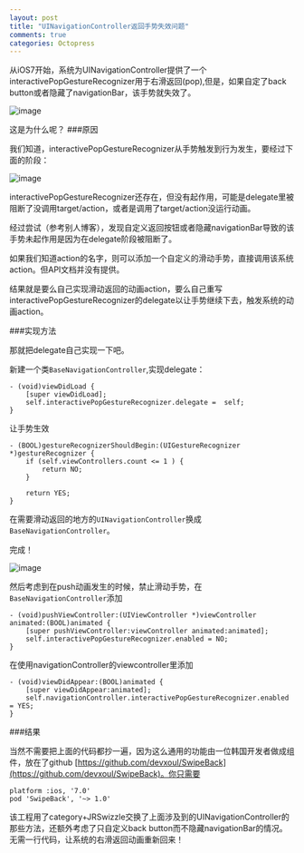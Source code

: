 ```yaml
--- 
layout: post 
title: "UINavigationController返回手势失效问题" 
comments: true 
categories: Octopress 
---
```




从iOS7开始，系统为UINavigationController提供了一个interactivePopGestureRecognizer用于右滑返回(pop),但是，如果自定了back button或者隐藏了navigationBar，该手势就失效了。

![image](http://7xjbdg.com1.z0.glb.clouddn.com/抓狂.png) 

这是为什么呢？
###原因

我们知道，interactivePopGestureRecognizer从手势触发到行为发生，要经过下面的阶段：

![image](http://7xjbdg.com1.z0.glb.clouddn.com/手势过程.png) 

interactivePopGestureRecognizer还存在，但没有起作用，可能是delegate里被阻断了没调用target/action，或者是调用了target/action没运行动画。

经过尝试（参考别人博客），发现自定义返回按钮或者隐藏navigationBar导致的该手势未起作用是因为在delegate阶段被阻断了。


如果我们知道action的名字，则可以添加一个自定义的滑动手势，直接调用该系统action。但API文档并没有提供。

结果就是要么自己实现滑动返回的动画action，要么自己重写interactivePopGestureRecognizer的delegate以让手势继续下去，触发系统的动画action。


###实现方法

那就把delegate自己实现一下吧。

新建一个类`BaseNavigationController`,实现delegate：

```
- (void)viewDidLoad {
    [super viewDidLoad];
    self.interactivePopGestureRecognizer.delegate =  self;
}
```

让手势生效

```
- (BOOL)gestureRecognizerShouldBegin:(UIGestureRecognizer *)gestureRecognizer {
    if (self.viewControllers.count <= 1 ) {
        return NO;
    }

    return YES;
}
```
在需要滑动返回的地方的`UINavigationController`换成`BaseNavigationController`。

完成！

![image](http://7xjbdg.com1.z0.glb.clouddn.com/赞.png) 

然后考虑到在push动画发生的时候，禁止滑动手势，在`BaseNavigationController`添加

```
- (void)pushViewController:(UIViewController *)viewController animated:(BOOL)animated {
    [super pushViewController:viewController animated:animated];
    self.interactivePopGestureRecognizer.enabled = NO;
}
```
在使用navigationController的viewcontroller里添加

```
- (void)viewDidAppear:(BOOL)animated {
    [super viewDidAppear:animated];
    self.navigationController.interactivePopGestureRecognizer.enabled = YES;
}
```

###结果

当然不需要把上面的代码都抄一遍，因为这么通用的功能由一位韩国开发者做成组件，放在了github [https://github.com/devxoul/SwipeBack](https://github.com/devxoul/SwipeBack)。你只需要

```
platform :ios, '7.0'
pod 'SwipeBack', '~> 1.0'
```
该工程用了category+JRSwizzle交换了上面涉及到的UINavigationController的那些方法，还额外考虑了只自定义back button而不隐藏navigationBar的情况。无需一行代码，让系统的右滑返回动画重新回来！






